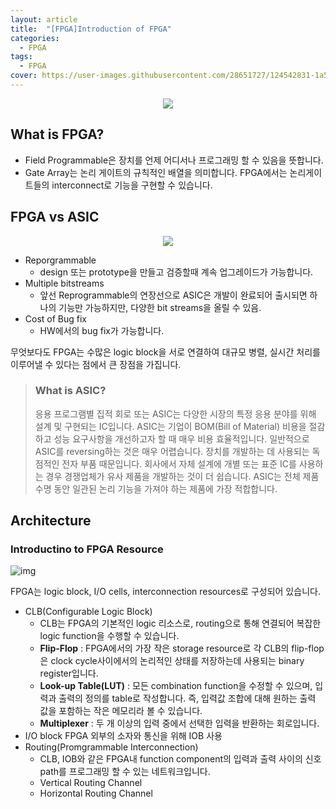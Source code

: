 ```yaml
---
layout: article
title:  "[FPGA]Introduction of FPGA"
categories:
  - FPGA
tags:
  - FPGA
cover: https://user-images.githubusercontent.com/28651727/124542831-1a557680-de5f-11eb-94e4-a6161b632358.png
---
```


<div align=center>
<img src="https://user-images.githubusercontent.com/28651727/124542831-1a557680-de5f-11eb-94e4-a6161b632358.png"/>
</div>

## What is FPGA?
- Field Programmable은 장치를 언제 어디서나 프로그래밍 할 수 있음을 뜻합니다.
- Gate Array는 논리 게이트의 규칙적인 배열을 의미합니다. FPGA에서는 논리게이트들의 interconnect로 기능을 구현할 수 있습니다. 

## FPGA vs ASIC

<div align=center>
<img src="https://user-images.githubusercontent.com/28651727/124542741-ea0dd800-de5e-11eb-8674-09679647be68.png"/>
</div>

- Reporgrammable
  - design 또는 prototype을 만들고 검증할때 계속 업그레이드가 가능합니다.
- Multiple bitstreams
  - 앞선 Reprogrammable의 연장선으로 ASIC은 개발이 완료되어 출시되면 하나의 기능만 가능하지만, 다양한 bit streams을 올릴 수 있음.
- Cost of Bug fix
  - HW에서의 bug fix가 가능합니다.

무엇보다도 FPGA는 수많은 logic block을 서로 연결하여 대규모 병렬, 실시간 처리를 이루어낼 수 있다는 점에서 큰 장점을 가집니다.

> ### What is ASIC? 
> 응용 프로그램별 집적 회로 또는 ASIC는 다양한 시장의 특정 응용 분야를 위해 설계 및 구현되는 IC입니다. ASIC는 기업이 BOM(Bill of Material) 비용을 절감하고 성능 요구사항을 개선하고자 할 때 매우 비용 효율적입니다. 일반적으로 ASIC를 reversing하는 것은 매우 어렵습니다. 장치를 개발하는 데 사용되는 독점적인 전자 부품 때문입니다. 회사에서 자체 설계에 개별 또는 표준 IC를 사용하는 경우 경쟁업체가 유사 제품을 개발하는 것이 더 쉽습니다. ASIC는 전체 제품 수명 동안 일관된 논리 기능을 가져야 하는 제품에 가장 적합합니다.

## Architecture
### Introductino to FPGA Resource 
![img](https://media.springernature.com/lw685/springer-static/image/art%3A10.1007%2Fs40031-020-00508-y/MediaObjects/40031_2020_508_Fig3_HTML.png)

FPGA는 logic block, I/O cells, interconnection resources로 구성되어 있습니다. 
- CLB(Configurable Logic Block)
  - CLB는 FPGA의 기본적인 logic 리소스로, routing으로 통해 연결되어 복잡한 logic function을 수행할 수 있습니다.
  - **Flip-Flop** : FPGA에서의 가장 작은 storage resource로 각 CLB의 flip-flop은 clock cycle사이에서의 논리적인 상태를 저장하는데 사용되는 binary register입니다.
  - **Look-up Table(LUT)** : 모든 combination function을 수정할 수 있으며, 입력과 출력의 정의를 table로 작성합니다. 즉, 입력값 조합에 대해 원하는 출력 값을 포함하는 작은 메모리라 볼 수 있습니다.
  - **Multiplexer** : 두 개 이상의 입력 중에서 선택한 입력을 반환하는 회로입니다.
- I/O block FPGA 외부의 소자와 통신을 위해 IOB 사용
- Routing(Promgrammable Interconnection)
  - CLB, IOB와 같은 FPGA내 function component의 입력과 출력 사이의 신호 path를 프로그래밍 할 수 있는 네트워크입니다.
  - Vertical Routing Channel
  - Horizontal Routing Channel
